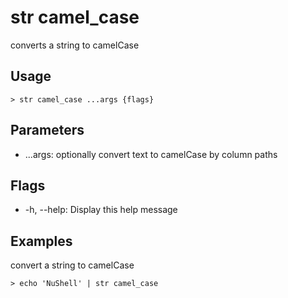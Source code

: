 # str camel_case
converts a string to camelCase

## Usage
```shell
> str camel_case ...args {flags} 
 ```

## Parameters
* ...args: optionally convert text to camelCase by column paths

## Flags
* -h, --help: Display this help message

## Examples
  convert a string to camelCase
```shell
> echo 'NuShell' | str camel_case
 ```

